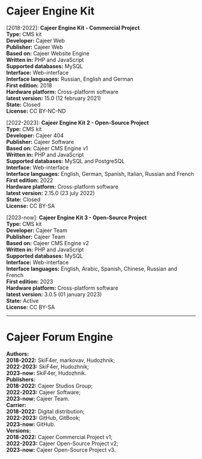 #  Cajeer Engine Kit

[2018-2022]: **Cajeer Engine Kit - Commercial Project**<br>
**Type:** CMS kit<br>
**Developer:** Cajeer Web<br>
**Publisher:** Cajeer Web<br>
**Based on:** Cajeer Website Engine<br>
**Written in:** PHP and JavaScript<br>
**Supported databases:** MySQL<br>
**Interface:** Web-interface<br>
**Interface languages:** Russian, English and German<br>
**First edition:** 2018<br>
**Hardware platform:** Cross-platform software<br>
**latest version:** 15.0 (12 february 2021)<br>
**State:** Closed<br>
**License:** CC BY-NC-ND

[2022-2023]: **Cajeer Engine Kit 2 - Open-Source Project**<br>
**Type:** CMS kit<br>
**Developer:** Cajeer 404<br>
**Publisher:** Cajeer Software<br>
**Based on:** Cajeer CMS Engine v1<br>
**Written in:** PHP and JavaScript<br>
**Supported databases:** MySQL and PostgreSQL<br>
**Interface:** Web-interface<br>
**Interface languages:** English, German, Spanish, Italian, Russian and French<br>
**First edition:** 2022<br>
**Hardware platform:** Cross-platform software<br>
**latest version:** 2.15.0 (23 july 2022)<br>
**State:** Closed<br>
**License:** CC BY-SA 

[2023-now]: **Cajeer Engine Kit 3 - Open-Source Project**<br>
**Type:** CMS kit<br>
**Developer:** Cajeer Team<br>
**Publisher:** Cajeer Team<br>
**Based on:** Cajeer CMS Engine v2<br>
**Written in:** PHP and JavaScript<br>
**Supported databases:** MySQL<br>
**Interface:** Web-interface<br>
**Interface languages:** English, Arabic, Spanish, Chinese, Russian and French<br>
**First edition:** 2023<br>
**Hardware platform:** Cross-platform software<br>
**latest version:** 3.0.5 (01 january 2023)<br>
**State:** Active<br>
**License:** CC BY-SA 

____

#  Cajeer Forum Engine

**Authors:**<br>
**2018-2022:** SkiF4er, markovav, Hudozhnik;<br>
**2022-2023:** SkiF4er, Hudozhnik;<br>
**2023-now:** SkiF4er, Hudozhnik.<br>
**Publishers:**<br>
**2018-2022:** Cajeer Studios Group;<br>
**2022-2023:** Cajeer Software;<br>
**2023-now:** Cajeer Team.<br>
**Carrier:**<br>
**2018-2022:** Digital distribution;<br>
**2022-2023:** GitHub, GitBook;<br>
**2023-now:** GitHub.<br>
**Versions:**<br>
**2018-2022:** Cajeer Commercial Project v1;<br>
**2022-2023:** Cajeer Open-Source Project v2;<br>
**2023-now:** Cajeer Open-Source Project v3.

